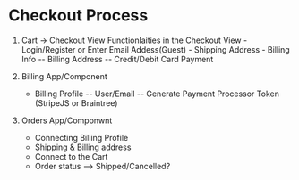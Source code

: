 # Checkout Process

1. Cart -> Checkout View
	Functionlaities in the Checkout View
		- Login/Register or Enter Email Addess(Guest)
		- Shipping Address
		- Billing Info
			-- Billing Address
			-- Credit/Debit Card Payment

2. Billing App/Component
	- Billing Profile
		-- User/Email
		-- Generate Payment Processor Token (StripeJS or Braintree)

3. Orders App/Componwnt
	- Connecting Billing Profile
	- Shipping & Billing address
	- Connect to the Cart	
	- Order status --> Shipped/Cancelled?